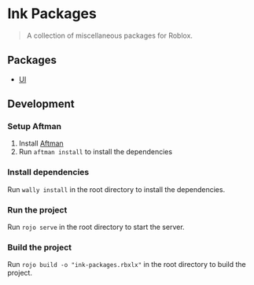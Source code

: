 # Ink Packages

> A collection of miscellaneous packages for Roblox.

## Packages

- [UI](./src/shared/Packages/UI)

## Development

### Setup Aftman

1. Install [Aftman](https://github.com/LPGhatguy/aftman)
2. Run `aftman install` to install the dependencies

### Install dependencies

Run `wally install` in the root directory to install the dependencies.

### Run the project

Run `rojo serve` in the root directory to start the server.

### Build the project

Run `rojo build -o "ink-packages.rbxlx"` in the root directory to build the project.
